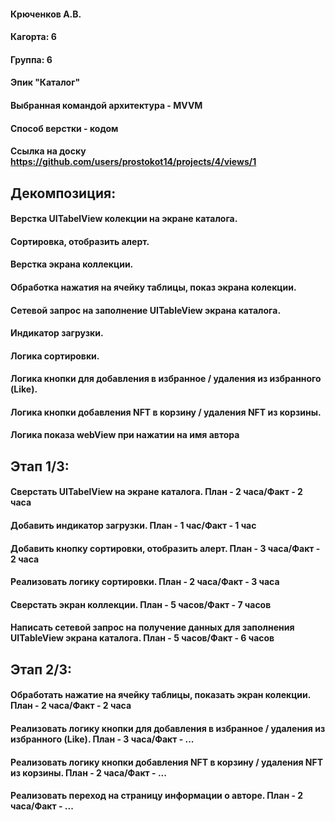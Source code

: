 #### Крюченков А.В.
#### Кагорта: 6
#### Группа: 6
#### Эпик "Каталог"
#### Выбранная командой архитектура - MVVM
#### Способ верстки - кодом
#### Ссылка на доску https://github.com/users/prostokot14/projects/4/views/1


## Декомпозиция:
#### Верстка UITabelView колекции на экране каталога.
#### Сортировка, отобразить алерт.
#### Верстка экрана коллекции.
#### Обработка нажатия на ячейку таблицы, показ экрана колекции.
#### Сетевой запрос на заполнение UITableView экрана каталога.
#### Индикатор загрузки.
#### Логика сортировки.
#### Логика кнопки для добавления в избранное / удаления из избранного (Like).
#### Логика кнопки добавления NFT в корзину / удаления NFT из корзины.
#### Логика показа webView при нажатии на имя автора

## Этап 1/3:
#### Сверстать UITabelView на экране каталога. План - 2 часа/Факт - 2 часа
#### Добавить индикатор загрузки. План - 1 час/Факт - 1 час
#### Добавить кнопку сортировки, отобразить алерт. План - 3 часа/Факт - 2 часа
#### Реализовать логику сортировки. План - 2 часа/Факт - 3 часа
#### Сверстать экран коллекции. План - 5 часов/Факт - 7 часов
#### Написать сетевой запрос на получение данных для заполнения UITableView экрана каталога. План - 5 часов/Факт - 6 часов

## Этап 2/3:
#### Обработать нажатие на ячейку таблицы, показать экран колекции. План - 2 часа/Факт - 2 часа
#### Реализовать логику кнопки для добавления в избранное / удаления из избранного (Like). План - 3 часа/Факт - ...
#### Реализовать логику кнопки добавления NFT в корзину / удаления NFT из корзины. План - 2 часа/Факт - ...
#### Реализовать переход на страницу информации о авторе. План - 2 часа/Факт - ...
